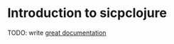 # Introduction to sicpclojure

TODO: write [great documentation](http://jacobian.org/writing/great-documentation/what-to-write/)
